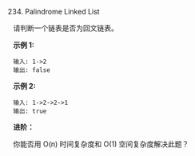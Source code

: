 234. Palindrome Linked List

请判断一个链表是否为回文链表。

**示例 1:**
```
输入: 1->2
输出: false
```
**示例 2:**
```
输入: 1->2->2->1
输出: true
```
**进阶：**

你能否用 O(n) 时间复杂度和 O(1) 空间复杂度解决此题？
